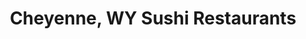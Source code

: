 ---
layout: city
title: Cheyenne, WY Sushi Restaurants
permalink: /wyoming/cheyenne/
stateAbbr: WY
stateName: Wyoming
cityName: Cheyenne

---